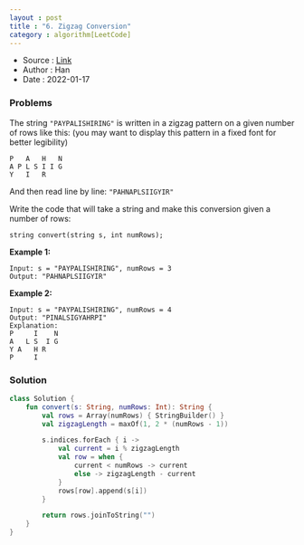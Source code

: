 ```yaml
---
layout : post 
title : "6. Zigzag Conversion"
category : algorithm[LeetCode]
---
```


* Source : [Link](https://leetcode.com/problems/zigzag-conversion/)
* Author : Han
* Date   : 2022-01-17

### Problems
The string `"PAYPALISHIRING"` is written in a zigzag pattern on a given number of rows like this: (you may want to display this pattern in a fixed font for better legibility)

```
P   A   H   N
A P L S I I G
Y   I   R

```

And then read line by line: `"PAHNAPLSIIGYIR"`

Write the code that will take a string and make this conversion given a number of rows:

```
string convert(string s, int numRows);

```

**Example 1:**

```
Input: s = "PAYPALISHIRING", numRows = 3
Output: "PAHNAPLSIIGYIR"

```

**Example 2:**

```
Input: s = "PAYPALISHIRING", numRows = 4
Output: "PINALSIGYAHRPI"
Explanation:
P     I    N
A   L S  I G
Y A   H R
P     I

```


### Solution

```kotlin
class Solution {
    fun convert(s: String, numRows: Int): String {
        val rows = Array(numRows) { StringBuilder() }
        val zigzagLength = maxOf(1, 2 * (numRows - 1))

        s.indices.forEach { i ->
            val current = i % zigzagLength
            val row = when {
                current < numRows -> current
                else -> zigzagLength - current
            }
            rows[row].append(s[i])
        }

        return rows.joinToString("")
    }
}
```